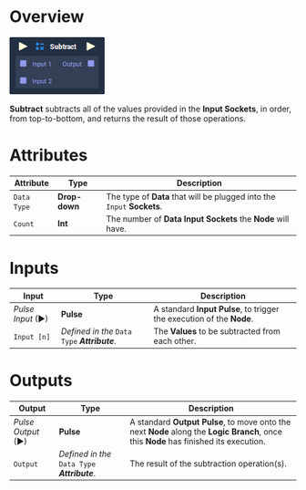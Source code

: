 # Overview

![](../../../.gitbook/assets/node-subtract.png)

**Subtract** subtracts all of the values provided in the **Input Sockets**, in order, from top-to-bottom, and returns the result of those operations.

# Attributes

|Attribute|Type|Description|
|---|---|---|
|`Data Type`|**Drop-down**|The type of **Data** that will be plugged into the `Input` **Sockets**.|
|`Count`|**Int**|The number of **Data Input Sockets** the **Node** will have.|

# Inputs

|Input|Type|Description|
|---|---|---|
|*Pulse Input* (►)|**Pulse**|A standard **Input Pulse**, to trigger the execution of the **Node**.|
|`Input [n]`|*Defined in the* `Data Type` ***Attribute***.|The **Values** to be subtracted from each other.|

# Outputs

|Output|Type|Description|
|---|---|---|
|*Pulse Output* (►)|**Pulse**|A standard **Output Pulse**, to move onto the next **Node** along the **Logic Branch**, once this **Node** has finished its execution.|
|`Output`|*Defined in the* `Data Type` ***Attribute***.|The result of the subtraction operation(s).|